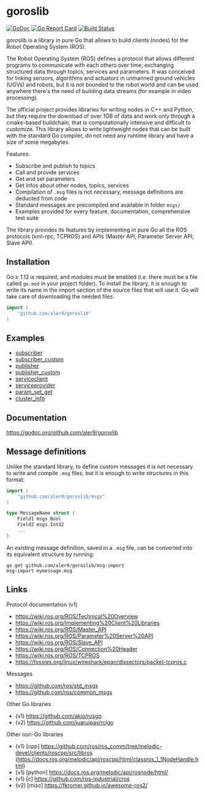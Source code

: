 
# goroslib

[![GoDoc](https://godoc.org/github.com/aler9/goroslib?status.svg)](https://godoc.org/github.com/aler9/goroslib)
[![Go Report Card](https://goreportcard.com/badge/github.com/aler9/goroslib)](https://goreportcard.com/report/github.com/aler9/goroslib)
[![Build Status](https://travis-ci.org/aler9/goroslib.svg?branch=master)](https://travis-ci.org/aler9/goroslib)

goroslib is a library in pure Go that allows to build clients (nodes) for the Robot Operating System (ROS).

The Robot Operating System (ROS) defines a protocol that allows different programs to communicate with each others over time, exchanging structured data through topics, services and parameters. It was conceived for linking sensors, algorithms and actuators in unmanned ground vehicles (UGVs) and robots, but it is not bounded to the robot world and can be used anywhere there's the need of building data streams (for example in video processing).

The official project provides libraries for writing nodes in C++ and Python, but they require the download of over 1GB of data and work only through a cmake-based buildchain, that is computationally intensive and difficult to customize. This library allows to write lightweight nodes that can be built with the standard Go compiler, do not need any runtime library and have a size of some megabytes.

Features:
* Subscribe and publish to topics
* Call and provide services
* Get and set parameters
* Get infos about other nodes, topics, services
* Compilation of `.msg` files is not necessary, message definitions are deducted from code
* Standard messages are precompiled and available in folder `msgs/`
* Examples provided for every feature, documentation, comprehensive test suite

The library provides its features by implementing in pure Go all the ROS protocols (xml-rpc, TCPROS) and APIs (Master API, Parameter Server API, Slave API).

## Installation

Go &ge; 1.12 is required, and modules must be enabled (i.e. there must be a file called `go.mod` in your project folder). To install the library, it is enough to write its name in the import section of the source files that will use it. Go will take care of downloading the needed files:
```go
import (
    "github.com/aler9/goroslib"
)
```

## Examples

* [subscriber](example/subscriber.go)
* [subscriber_custom](example/subscriber_custom.go)
* [publisher](example/publisher.go)
* [publisher_custom](example/publisher_custom.go)
* [serviceclient](example/serviceclient.go)
* [serviceprovider](example/serviceprovider.go)
* [param_set_get](example/param_set_get.go)
* [cluster_info](example/cluster_info.go)

## Documentation

https://godoc.org/github.com/aler9/goroslib

## Message definitions

Unlike the standard library, to define custom messages it is not necessary to write and compile `.msg` files, but it is enough to write structures in this format:
```go
import (
    "github.com/aler9/goroslib/msgs"
)

type MessageName struct {
    Field1 msgs.Bool
    Field2 msgs.Int32
    ...
}
```

An existing message definition, saved in a `.msg` file, can be converted into its equivalent structure by running:
```
go get github.com/aler9/goroslib/msg-import
msg-import mymessage.msg
```

## Links

Protocol documentation (v1)
* https://wiki.ros.org/ROS/Technical%20Overview
* https://wiki.ros.org/Implementing%20Client%20Libraries
* https://wiki.ros.org/ROS/Master_API
* https://wiki.ros.org/ROS/Parameter%20Server%20API
* https://wiki.ros.org/ROS/Slave_API
* https://wiki.ros.org/ROS/Connection%20Header
* https://wiki.ros.org/ROS/TCPROS
* https://fossies.org/linux/wireshark/epan/dissectors/packet-tcpros.c

Messages
* https://github.com/ros/std_msgs
* https://github.com/ros/common_msgs

Other Go libraries
* (v1) https://github.com/akio/rosgo
* (v2) https://github.com/juaruipav/rclgo

Other non-Go libraries
* (v1) [cpp] https://github.com/ros/ros_comm/tree/melodic-devel/clients/roscpp/src/libros (https://docs.ros.org/melodic/api/roscpp/html/classros_1_1NodeHandle.html)
* (v1) [python] https://docs.ros.org/melodic/api/rosnode/html/
* (v1) [c] https://github.com/ros-industrial/cros
* (v2) [misc] https://fkromer.github.io/awesome-ros2/
